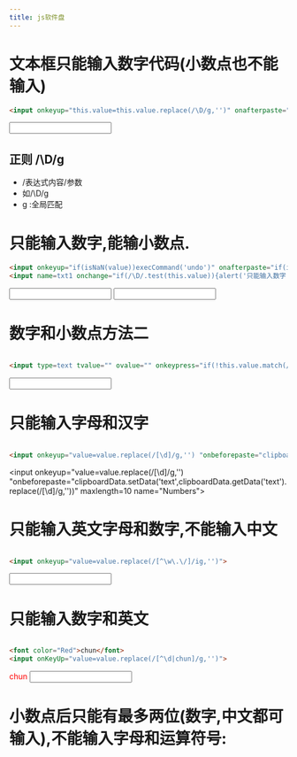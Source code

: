 ```yaml
---
title: js软件盘
---
```


# 文本框只能输入数字代码(小数点也不能输入) 
``` html
<input onkeyup="this.value=this.value.replace(/\D/g,'')" onafterpaste="this.value=this.value.replace(/\D/g,'')"> 

```
<input onkeyup="this.value=this.value.replace(/\D/g,'')" onafterpaste="this.value=this.value.replace(/\D/g,'')"> 

## 正则 /\D/g
- /表达式内容/参数
- 如/\D/g
- g :全局匹配

# 只能输入数字,能输小数点. 
``` html
<input onkeyup="if(isNaN(value))execCommand('undo')" onafterpaste="if(isNaN(value))execCommand('undo')"> 
<input name=txt1 onchange="if(/\D/.test(this.value)){alert('只能输入数字');this.value='';}"> 

```
<input onkeyup="if(isNaN(value))execCommand('undo')" onafterpaste="if(isNaN(value))execCommand('undo')"> 
<input name=txt1 onchange="if(/\D/.test(this.value)){alert('只能输入数字');this.value='';}"> 

# 数字和小数点方法二 

``` html

<input type=text tvalue="" ovalue="" onkeypress="if(!this.value.match(/^[\+\-]?\d*?\.?\d*?$/))this.value=this.t_value;else this.tvalue=this.value;if(this.value.match(/^(?:[\+\-]?\d+(?:\.\d+)?)?$/))this.ovalue=this.value" onkeyup="if(!this.value.match(/^[\+\-]?\d*?\.?\d*?$/))this.value=this.t_value;else this.tvalue=this.value;if(this.value.match(/^(?:[\+\-]?\d+(?:\.\d+)?)?$/))this.ovalue=this.value" onblur="if(!this.value.match(/^(?:[\+\-]?\d+(?:\.\d+)?|\.\d*?)?$/))this.value=this.o_value;else{if(this.value.match(/^\.\d+$/))this.value=0+this.value;if(this.value.match(/^\.$/))this.value=0;this.ovalue=this.value}">

```

<input type=text tvalue="" ovalue="" onkeypress="if(!this.value.match(/^[\+\-]?\d*?\.?\d*?$/))this.value=this.t_value;else this.tvalue=this.value;if(this.value.match(/^(?:[\+\-]?\d+(?:\.\d+)?)?$/))this.ovalue=this.value" onkeyup="if(!this.value.match(/^[\+\-]?\d*?\.?\d*?$/))this.value=this.t_value;else this.tvalue=this.value;if(this.value.match(/^(?:[\+\-]?\d+(?:\.\d+)?)?$/))this.ovalue=this.value" onblur="if(!this.value.match(/^(?:[\+\-]?\d+(?:\.\d+)?|\.\d*?)?$/))this.value=this.o_value;else{if(this.value.match(/^\.\d+$/))this.value=0+this.value;if(this.value.match(/^\.$/))this.value=0;this.ovalue=this.value}">

# 只能输入字母和汉字 
``` html

<input onkeyup="value=value.replace(/[\d]/g,'') "onbeforepaste="clipboardData.setData('text',clipboardData.getData('text').replace(/[\d]/g,''))" maxlength=10 name="Numbers"> 

```

<input onkeyup="value=value.replace(/[\d]/g,'') "onbeforepaste="clipboardData.setData('text',clipboardData.getData('text').replace(/[\d]/g,''))" maxlength=10 name="Numbers"> 

# 只能输入英文字母和数字,不能输入中文 

``` html

<input onkeyup="value=value.replace(/[^\w\.\/]/ig,'')"> 

```

<input onkeyup="value=value.replace(/[^\w\.\/]/ig,'')"> 

# 只能输入数字和英文

``` html

<font color="Red">chun</font> 
<input onKeyUp="value=value.replace(/[^\d|chun]/g,'')"> 

```
<font color="Red">chun</font> 
<input onKeyUp="value=value.replace(/[^\d|chun]/g,'')"> 

# 小数点后只能有最多两位(数字,中文都可输入),不能输入字母和运算符号: 


